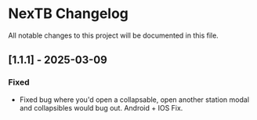 # NexTB Changelog

All notable changes to this project will be documented in this file.

## [1.1.1] - 2025-03-09

### Fixed
- Fixed bug where you'd open a collapsable, open another station modal and collapsibles would bug out. Android + IOS Fix.

